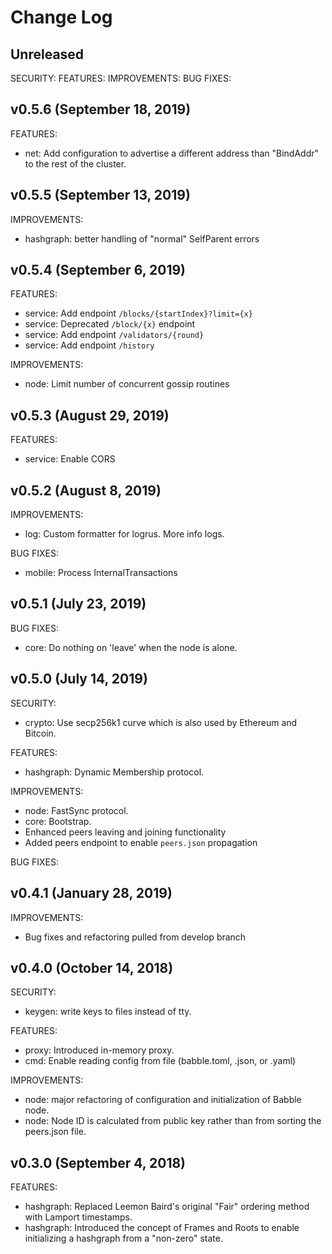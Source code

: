 # Change Log

## Unreleased

SECURITY:
FEATURES:
IMPROVEMENTS:
BUG FIXES:

## v0.5.6 (September 18, 2019)

FEATURES:

- net: Add configuration to advertise a different address than "BindAddr" to 
       the rest of the cluster.

## v0.5.5 (September 13, 2019)

IMPROVEMENTS:

- hashgraph: better handling of "normal" SelfParent errors

## v0.5.4 (September 6, 2019)

FEATURES:

- service: Add endpoint `/blocks/{startIndex}?limit={x}`
- service: Deprecated `/block/{x}` endpoint
- service: Add endpoint `/validators/{round}`
- service: Add endpoint `/history`

IMPROVEMENTS:

* node: Limit number of concurrent gossip routines

## v0.5.3 (August 29, 2019)

FEATURES:

- service: Enable CORS

## v0.5.2 (August 8, 2019)

IMPROVEMENTS:

- log: Custom formatter for logrus. More info logs.

BUG FIXES:

- mobile: Process InternalTransactions

## v0.5.1 (July 23, 2019)

BUG FIXES:

- core: Do nothing on 'leave' when the node is alone.

## v0.5.0 (July 14, 2019)

SECURITY:

- crypto: Use secp256k1 curve which is also used by Ethereum and Bitcoin.

FEATURES:

- hashgraph: Dynamic Membership protocol.

IMPROVEMENTS:

- node: FastSync protocol.
- core: Bootstrap.
- Enhanced peers leaving and joining functionality
- Added peers endpoint to enable `peers.json` propagation

BUG FIXES:

## v0.4.1 (January 28, 2019)

IMPROVEMENTS:

- Bug fixes and refactoring pulled from develop branch

## v0.4.0 (October 14, 2018)

SECURITY:

- keygen: write keys to files instead of tty.

FEATURES:

- proxy: Introduced in-memory proxy.
- cmd: Enable reading config from file (babble.toml, .json, or .yaml)

IMPROVEMENTS:

- node: major refactoring of configuration and initialization of Babble node.
- node: Node ID is calculated from public key rather than from sorting the
  peers.json file.

## v0.3.0 (September 4, 2018)

FEATURES:

- hashgraph: Replaced Leemon Baird's original "Fair" ordering method with
  Lamport timestamps.
- hashgraph: Introduced the concept of Frames and Roots to enable initializing a
  hashgraph from a "non-zero" state.
